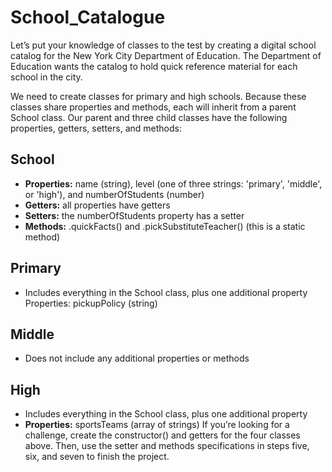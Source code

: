 # School_Catalogue

Let’s put your knowledge of classes to the test by creating a digital school catalog for the New York City Department of Education. The Department of Education wants the catalog to hold quick reference material for each school in the city.

We need to create classes for primary and high schools. Because these classes share properties and methods, each will inherit from a parent School class. Our parent and three child classes have the following properties, getters, setters, and methods:

## School
 - **Properties:** name (string), level (one of three strings: 'primary', 'middle', or 'high'), and numberOfStudents (number)
- **Getters:** all properties have getters
- **Setters:** the numberOfStudents property has a setter
- **Methods:** .quickFacts() and .pickSubstituteTeacher() (this is a static method)
## Primary
- Includes everything in the School class, plus one additional property
Properties: pickupPolicy (string)
## Middle
- Does not include any additional properties or methods
## High
- Includes everything in the School class, plus one additional property
- **Properties:** sportsTeams (array of strings)
If you’re looking for a challenge, create the constructor() and getters for the four classes above. Then, use the setter and methods specifications in steps five, six, and seven to finish the project.
